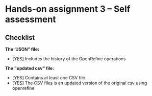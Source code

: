 # Hands-on assignment 3 – Self assessment

## Checklist

**The “JSON” file:**

- [YES] Includes the history of the OpenRefine operations
  
**The "updated csv" file:**

- [YES] Contains at least one CSV file 
- [YES] The CSV files is an updated version of the original csv using openrefine
